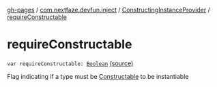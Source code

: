 [gh-pages](../../index.md) / [com.nextfaze.devfun.inject](../index.md) / [ConstructingInstanceProvider](index.md) / [requireConstructable](./require-constructable.md)

# requireConstructable

`var requireConstructable: `[`Boolean`](https://kotlinlang.org/api/latest/jvm/stdlib/kotlin/-boolean/index.html) [(source)](https://github.com/NextFaze/dev-fun/tree/master/devfun/src/main/java/com/nextfaze/devfun/inject/InstanceProviders.kt#L143)

Flag indicating if a type must be [Constructable](../-constructable/index.md) to be instantiable

